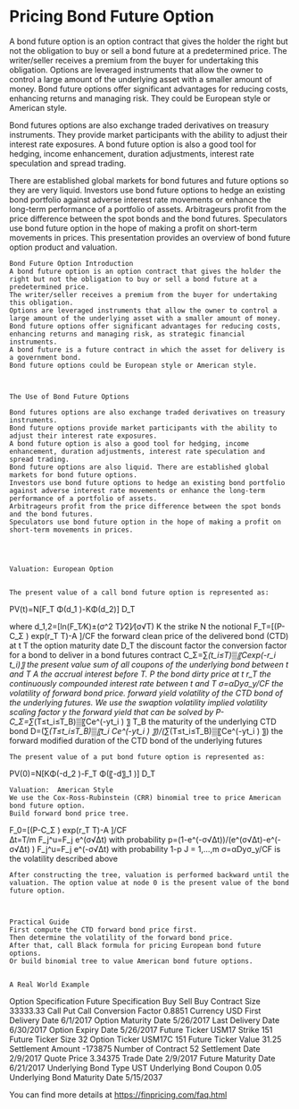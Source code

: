 # Pricing Bond Future Option

A bond future option is an option contract that gives the holder the right but not the obligation to buy or sell a bond future at a predetermined price. The writer/seller receives a premium from the buyer for undertaking this obligation. Options are leveraged instruments that allow the owner to control a large amount of the underlying asset with a smaller amount of money. Bond future options offer significant advantages for reducing costs, enhancing returns and managing risk. They could be European style or American style. 

Bond futures options are also exchange traded derivatives on treasury instruments. They provide market participants with the ability to adjust their interest rate exposures. A bond future option is also a good tool for hedging, income enhancement, duration adjustments, interest rate speculation and spread trading. 

There are established global markets for bond futures and future options so they are very liquid. Investors use bond future options to hedge an existing bond portfolio against adverse interest rate movements or enhance the long-term performance of a portfolio of assets. Arbitrageurs profit from the price difference between the spot bonds and the bond futures. Speculators use bond future option in the hope of making a profit on short-term movements in prices. This presentation provides an overview of bond future option product and valuation. 


	Bond Future Option Introduction
	A bond future option is an option contract that gives the holder the right but not the obligation to buy or sell a bond future at a predetermined price. 
	The writer/seller receives a premium from the buyer for undertaking this obligation.
	Options are leveraged instruments that allow the owner to control a large amount of the underlying asset with a smaller amount of money.
	Bond future options offer significant advantages for reducing costs, enhancing returns and managing risk, as strategic financial instruments.
	A bond future is a future contract in which the asset for delivery is a government bond.
	Bond future options could be European style or American style.



	The Use of Bond Future Options

	Bond futures options are also exchange traded derivatives on treasury instruments. 
	Bond future options provide market participants with the ability to adjust their interest rate exposures.
	A bond future option is also a good tool for hedging, income enhancement, duration adjustments, interest rate speculation and spread trading.
	Bond future options are also liquid. There are established global markets for bond future options.
	Investors use bond future options to hedge an existing bond portfolio against adverse interest rate movements or enhance the long-term performance of a portfolio of assets.
	Arbitrageurs profit from the price difference between the spot bonds and the bond futures.
	Speculators use bond future option in the hope of making a profit on short-term movements in prices. 




	Valuation: European Option


	The present value of a call bond future option is represented as: 



PV(t)=N[F_T Φ(d_1 )-KΦ(d_2)] D_T

where 
d_1,2=[ln(F_T⁄K)±(σ^2 T)⁄2]⁄(σ√T)
K	the strike
	N	the notional
F_T=[(P-C_Σ )  exp⁡(r_T T)-A ]/CF  	the forward clean price of the 
delivered bond (CTD) at t
T	the option maturity date
D_T	the discount factor
   	the conversion factor for a bond to deliver in a bond futures contract
	C_Σ=∑_(t_i≤T)▒〖Cexp(-r_i t_i)〗	the present value sum of all coupons of the 
underlying bond between t and T
	A	the accrual interest before T.
P	the bond dirty price at t
	r_T	the continuously compounded interest rate between t and T
	σ=αDyσ_y/CF	the volatility of forward bond price.
	 	forward yield volatility of the CTD bond of the underlying futures. We use 
the swaption volatility
	 	implied volatility scaling factor
	y	the forward yield that can be solved by P-C_Σ=∑_(T≤t_i≤T_B)▒〖Ce^(-yt_i ) 〗
	T_B	the maturity of the underlying CTD bond
D=(∑_(T≤t_i≤T_B)▒〖t_i Ce^(-yt_i ) 〗)/(∑_(T≤t_i≤T_B)▒〖Ce^(-yt_i ) 〗) 	the forward modified duration of the CTD bond of the 
underlying futures 


	The present value of a put bond future option is represented as: 


PV(0)=N[KΦ(-d_2 )-F_T Φ(〖-d〗_1 )] D_T    


	Valuation:	American Style
	We use the Cox-Ross-Rubinstein (CRR) binomial tree to price American bond future option.
	Build forward bond price tree. 



F_0=[(P-C_Σ )  exp⁡(r_T T)-A ]/CF  
∆t=T/m
F_j^u=F_j e^(σ√∆t) with probability p=(1-e^(-σ√∆t))/(e^(σ√∆t)-e^(-σ√∆t) )
F_j^u=F_j e^(-σ√∆t) with probability 1-p
J = 1,…,m
	σ=αDyσ_y/CF is the volatility described above


	After constructing the tree, valuation is performed backward until the valuation. The option value at node 0 is the present value of the bond future option.



	Practical Guide
	First compute the CTD forward bond price first.
	Then determine the volatility of the forward bond price.
	After that, call Black formula for pricing European bond future options.
	Or build binomial tree to value American bond future options.


	A Real World Example


Option Specification	Future Specification
Buy Sell	Buy	Contract Size	33333.33
Call Put	Call	Conversion Factor	0.8851
Currency	USD	First Delivery Date	6/1/2017
Option Maturity Date	5/26/2017	Last Delivery Date	6/30/2017
Option Expiry Date	5/26/2017	Future Ticker	USM17
Strike	151	Future Ticker Size	32
Option Ticker	USM17C 151	Future Ticker Value	31.25
Settlement Amount	-173875	Number of Contract	52
Settlement Date	2/9/2017	Quote Price	3.34375
		Trade Date	2/9/2017
		Future Maturity Date	6/21/2017
		Underlying Bond Type	UST
		Underlying Bond Coupon	0.05
		Underlying Bond Maturity Date	5/15/2037



You can find more details at
https://finpricing.com/faq.html


